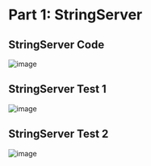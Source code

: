 # Part 1: StringServer



## StringServer Code

![image](assets/StringServer-Code)



## StringServer Test 1

![image](assets/test1)



## StringServer Test 2

![image](assets/test2)
